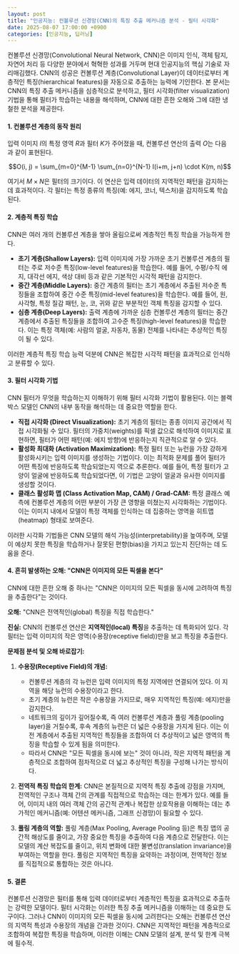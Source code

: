 ```yaml
---
layout: post
title: "인공지능: 컨볼루션 신경망(CNN)의 특징 추출 메커니즘 분석 - 필터 시각화"
date: 2025-08-07 17:00:00 +0900
categories: [인공지능, 딥러닝]
---
```


컨볼루션 신경망(Convolutional Neural Network, CNN)은 이미지 인식, 객체 탐지, 자연어 처리 등 다양한 분야에서 혁혁한 성과를 거두며 현대 인공지능의 핵심 기술로 자리매김했다. CNN의 성공은 컨볼루션 계층(Convolutional Layer)이 데이터로부터 계층적인 특징(hierarchical features)을 자동으로 추출하는 능력에 기인한다. 본 문서는 CNN의 특징 추출 메커니즘을 심층적으로 분석하고, 필터 시각화(filter visualization) 기법을 통해 필터가 학습하는 내용을 해석하며, CNN에 대한 흔한 오해와 그에 대한 냉철한 분석을 제공한다.

#### 1. 컨볼루션 계층의 동작 원리

입력 이미지 $I$의 특정 영역 $R$과 필터 $K$가 주어졌을 때, 컨볼루션 연산의 출력 $O$는 다음과 같이 표현된다.

$$O(i, j) = \sum_{m=0}^{M-1} \sum_{n=0}^{N-1} I(i+m, j+n) \cdot K(m, n)$$

여기서 $M \times N$은 필터의 크기이다. 이 연산은 입력 데이터의 지역적인 패턴을 감지하는 데 효과적이다. 각 필터는 특정 종류의 특징(예: 에지, 코너, 텍스처)을 감지하도록 학습된다.

#### 2. 계층적 특징 학습

CNN은 여러 개의 컨볼루션 계층을 쌓아 올림으로써 계층적인 특징 학습을 가능하게 한다.

*   **초기 계층(Shallow Layers):** 입력 이미지에 가장 가까운 초기 컨볼루션 계층의 필터는 주로 저수준 특징(low-level features)을 학습한다. 예를 들어, 수평/수직 에지, 대각선 에지, 색상 대비 등과 같은 기본적인 시각적 패턴을 감지한다.
*   **중간 계층(Middle Layers):** 중간 계층의 필터는 초기 계층에서 추출된 저수준 특징들을 조합하여 중간 수준 특징(mid-level features)을 학습한다. 예를 들어, 원, 사각형, 특정 질감 패턴, 눈, 코, 귀와 같은 부분적인 객체 특징을 감지할 수 있다.
*   **심층 계층(Deep Layers):** 출력 계층에 가까운 심층 컨볼루션 계층의 필터는 중간 계층에서 추출된 특징들을 조합하여 고수준 특징(high-level features)을 학습한다. 이는 특정 객체(예: 사람의 얼굴, 자동차, 동물) 전체를 나타내는 추상적인 특징이 될 수 있다.

이러한 계층적 특징 학습 능력 덕분에 CNN은 복잡한 시각적 패턴을 효과적으로 인식하고 분류할 수 있다.

#### 3. 필터 시각화 기법

CNN 필터가 무엇을 학습하는지 이해하기 위해 필터 시각화 기법이 활용된다. 이는 블랙박스 모델인 CNN의 내부 동작을 해석하는 데 중요한 역할을 한다.

*   **직접 시각화 (Direct Visualization):** 초기 계층의 필터는 종종 이미지 공간에서 직접 시각화될 수 있다. 필터의 가중치(weights)를 픽셀 값으로 해석하여 이미지로 표현하면, 필터가 어떤 패턴(예: 에지 방향)에 반응하는지 직관적으로 알 수 있다.
*   **활성화 최대화 (Activation Maximization):** 특정 필터 또는 뉴런을 가장 강하게 활성화시키는 입력 이미지를 생성하는 기법이다. 이는 최적화 문제를 풀어 필터가 어떤 특징에 반응하도록 학습되었는지 역으로 추론한다. 예를 들어, 특정 필터가 고양이 얼굴에 반응하도록 학습되었다면, 이 기법은 고양이 얼굴과 유사한 이미지를 생성할 것이다.
*   **클래스 활성화 맵 (Class Activation Map, CAM) / Grad-CAM:** 특정 클래스 예측에 컨볼루션 계층의 어떤 부분이 가장 큰 영향을 미쳤는지 시각화하는 기법이다. 이는 이미지 내에서 모델이 특정 객체를 인식하는 데 집중하는 영역을 히트맵(heatmap) 형태로 보여준다.

이러한 시각화 기법들은 CNN 모델의 해석 가능성(interpretability)을 높여주며, 모델이 예상치 못한 특징을 학습하거나 잘못된 편향(bias)을 가지고 있는지 진단하는 데 도움을 준다.

#### 4. 흔히 발생하는 오해: "CNN은 이미지의 모든 픽셀을 본다"

CNN에 대한 흔한 오해 중 하나는 "CNN은 이미지의 모든 픽셀을 동시에 고려하여 특징을 추출한다"는 것이다.

**오해:** "CNN은 전역적인(global) 특징을 직접 학습한다."

**진실:** CNN의 컨볼루션 연산은 **지역적인(local) 특징**을 추출하는 데 특화되어 있다. 각 필터는 입력 이미지의 작은 영역(수용장(receptive field))만을 보고 특징을 추출한다.

**문제점 분석 및 오해 바로잡기:**

1.  **수용장(Receptive Field)의 개념:**
    *   컨볼루션 계층의 각 뉴런은 입력 이미지의 특정 지역에만 연결되어 있다. 이 지역을 해당 뉴런의 수용장이라고 한다.
    *   초기 계층의 뉴런은 작은 수용장을 가지므로, 매우 지역적인 특징(예: 에지)만을 감지한다.
    *   네트워크의 깊이가 깊어질수록, 즉 여러 컨볼루션 계층과 풀링 계층(pooling layer)을 거칠수록, 후속 계층의 뉴런은 더 넓은 수용장을 가지게 된다. 이는 이전 계층에서 추출된 지역적인 특징들을 조합하여 더 추상적이고 넓은 영역의 특징을 학습할 수 있게 됨을 의미한다.
    *   따라서 CNN은 "모든 픽셀을 동시에 보는" 것이 아니라, 작은 지역적 패턴을 계층적으로 조합하여 점차적으로 더 넓고 추상적인 특징을 구성해 나가는 방식이다.

2.  **전역적 특징 학습의 한계:**
    CNN은 본질적으로 지역적 특징 추출에 강점을 가지며, 전역적인 구조나 객체 간의 관계를 직접적으로 학습하는 데는 한계가 있다. 예를 들어, 이미지 내의 여러 객체 간의 공간적 관계나 복잡한 상호작용을 이해하는 데는 추가적인 메커니즘(예: 어텐션 메커니즘, 그래프 신경망)이 필요할 수 있다.

3.  **풀링 계층의 역할:**
    풀링 계층(Max Pooling, Average Pooling 등)은 특징 맵의 공간적 해상도를 줄이고, 가장 중요한 특징을 추출하여 다음 계층으로 전달한다. 이는 모델의 계산 복잡도를 줄이고, 위치 변화에 대한 불변성(translation invariance)을 부여하는 역할을 한다. 풀링은 지역적인 특징을 요약하는 과정이며, 전역적인 정보를 직접적으로 통합하는 것은 아니다.

#### 5. 결론

컨볼루션 신경망은 필터를 통해 입력 데이터로부터 계층적인 특징을 효과적으로 추출하는 강력한 모델이다. 필터 시각화는 이러한 특징 추출 메커니즘을 이해하는 데 중요한 도구이다. 그러나 CNN이 이미지의 모든 픽셀을 동시에 고려한다는 오해는 컨볼루션 연산의 지역적 특성과 수용장의 개념을 간과한 것이다. CNN은 지역적인 패턴을 계층적으로 조합하여 복잡한 특징을 학습하며, 이러한 이해는 CNN 모델의 설계, 분석 및 한계 극복에 필수적.